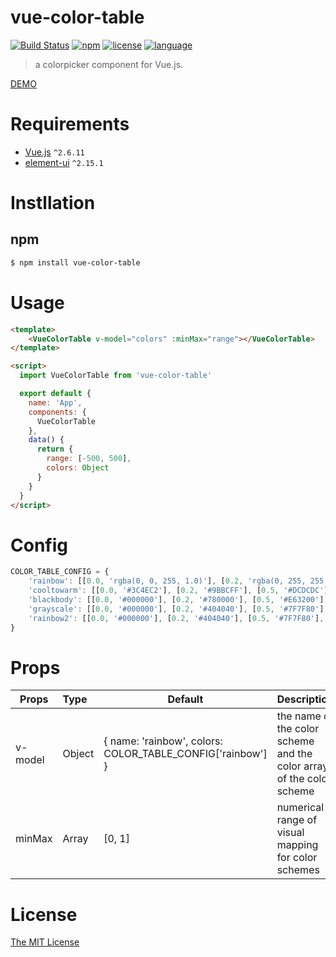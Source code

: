 # vue-color-table
[![Build Status](https://www.travis-ci.org/shuang13/vue-color-table.svg)](https://www.travis-ci.org/shuang13/vue-color-table) [![npm](https://img.shields.io/npm/v/vue-color-table.svg)](https://www.npmjs.com/package/vue-color-table) [![license](https://img.shields.io/badge/license-MIT-brightgreen.svg)](https://mit-license.org/) [![language](https://img.shields.io/badge/language-Vue2-brightgreen.svg)](https://www.npmjs.com/package/v-viewer)

> a colorpicker component for Vue.js.

[DEMO](https://shuang13.github.io/vue-color-table/demo/index.html)
# Requirements

- [Vue.js](https://github.com/vuejs/vue) `^2.6.11`
- [element-ui](https://github.com/ElemeFE/element) `^2.15.1`

# Instllation

## npm 
``` bash
$ npm install vue-color-table
```

# Usage
``` html
<template>
    <VueColorTable v-model="colors" :minMax="range"></VueColorTable>
</template>

<script>
  import VueColorTable from 'vue-color-table'

  export default {
    name: 'App',
    components: {
      VueColorTable
    },
    data() {
      return {
        range: [-500, 500],
        colors: Object
      }
    }
  }
</script>
```
# Config
``` js
COLOR_TABLE_CONFIG = {
    'rainbow': [[0.0, 'rgba(0, 0, 255, 1.0)'], [0.2, 'rgba(0, 255, 255, 1.0)'], [0.5, 'rgba(0, 255, 0, 0.5)'], [0.8, 'rgba(255, 255, 0, 1.0)'], [1.0, 'rgba(255, 0, 0, 1.0)']],
    'cooltowarm': [[0.0, '#3C4EC2'], [0.2, '#9BBCFF'], [0.5, '#DCDCDC'], [0.8, '#F6A385'], [1.0, '#B40426']],
    'blackbody': [[0.0, '#000000'], [0.2, '#780000'], [0.5, '#E63200'], [0.8, '#FFFF00'], [1.0, '#FFFFFF']],
    'grayscale': [[0.0, '#000000'], [0.2, '#404040'], [0.5, '#7F7F80'], [0.8, '#BFBFBF'], [1.0, '#FFFFFF']],
    'rainbow2': [[0.0, '#000000'], [0.2, '#404040'], [0.5, '#7F7F80'], [1, '#BFBFBF']]
}
``` 
# Props

| Props               | Type      | Default                                         | Description  |
| --------------------|:----------| ------------------------------------------------|--------------|
| v-model    |  Object     | { name: 'rainbow', colors: COLOR_TABLE_CONFIG['rainbow'] } | the name of the color scheme and the color array of the color scheme
| minMax   |  Array     | [0, 1] | numerical range of visual mapping for color schemes


# License

[The MIT License](http://opensource.org/licenses/MIT)
